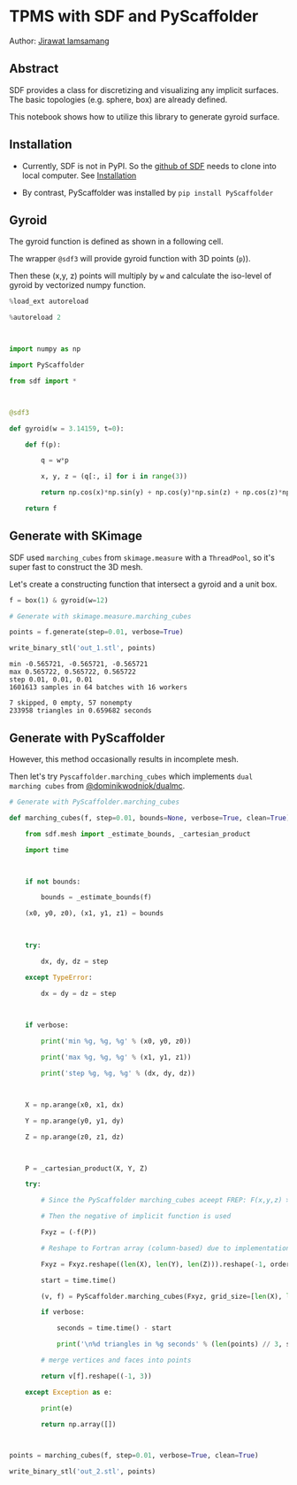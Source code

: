 # TPMS with SDF and PyScaffolder

Author: [Jirawat Iamsamang](https://github.com/nodtem66)  



## Abstract

SDF provides a class for discretizing and visualizing any implicit surfaces. The basic topologies (e.g. sphere, box) are already defined.

This notebook shows how to utilize this library to generate gyroid surface.



## Installation

* Currently, SDF is not in PyPI. So the [github of SDF](https://github.com/fogleman/sdf) needs to clone into local computer. See [Installation](https://github.com/fogleman/sdf#installation)

* By contrast, PyScaffolder was installed by `pip install PyScaffolder`



## Gyroid

The gyroid function is defined as shown in a following cell.  

The wrapper `@sdf3` will provide gyroid function with 3D points (`p`)).

Then these (x,y, z) points will multiply by `w` and calculate the iso-level of gyroid by vectorized numpy function. 


```python
%load_ext autoreload

%autoreload 2



import numpy as np

import PyScaffolder

from sdf import *



@sdf3

def gyroid(w = 3.14159, t=0):

    def f(p):

        q = w*p

        x, y, z = (q[:, i] for i in range(3))

        return np.cos(x)*np.sin(y) + np.cos(y)*np.sin(z) + np.cos(z)*np.sin(x) - t

    return f
```
    
## Generate with SKimage

SDF used `marching_cubes` from `skimage.measure` with a `ThreadPool`, so it's super fast to construct the 3D mesh.

Let's create a constructing function that intersect a gyroid and a unit box.


```python
f = box(1) & gyroid(w=12)
```


```python
# Generate with skimage.measure.marching_cubes

points = f.generate(step=0.01, verbose=True)

write_binary_stl('out_1.stl', points)
```

    min -0.565721, -0.565721, -0.565721
    max 0.565722, 0.565722, 0.565722
    step 0.01, 0.01, 0.01
    1601613 samples in 64 batches with 16 workers
    
    7 skipped, 0 empty, 57 nonempty
    233958 triangles in 0.659682 seconds
    

## Generate with PyScaffolder



However, this method occasionally results in incomplete mesh.  

Then let's try `Pyscaffolder.marching_cubes` which implements `dual marching cubes` from [@dominikwodniok/dualmc](https://github.com/dominikwodniok/dualmc).


```python
# Generate with PyScaffolder.marching_cubes

def marching_cubes(f, step=0.01, bounds=None, verbose=True, clean=True):

    from sdf.mesh import _estimate_bounds, _cartesian_product

    import time



    if not bounds:

        bounds = _estimate_bounds(f)

    (x0, y0, z0), (x1, y1, z1) = bounds

    

    try:

        dx, dy, dz = step

    except TypeError:

        dx = dy = dz = step

    

    if verbose:

        print('min %g, %g, %g' % (x0, y0, z0))

        print('max %g, %g, %g' % (x1, y1, z1))

        print('step %g, %g, %g' % (dx, dy, dz))



    X = np.arange(x0, x1, dx)

    Y = np.arange(y0, y1, dy)

    Z = np.arange(z0, z1, dz)



    P = _cartesian_product(X, Y, Z)

    try:

        # Since the PyScaffolder marching_cubes aceept FREP: F(x,y,z) > 0

        # Then the negative of implicit function is used

        Fxyz = (-f(P))

        # Reshape to Fortran array (column-based) due to implementation of dualmc starting from z axis to x

        Fxyz = Fxyz.reshape((len(X), len(Y), len(Z))).reshape(-1, order='F')

        start = time.time()

        (v, f) = PyScaffolder.marching_cubes(Fxyz, grid_size=[len(X), len(Y), len(Z)], v_min=bounds[0], delta=step, clean=clean)

        if verbose:

            seconds = time.time() - start

            print('\n%d triangles in %g seconds' % (len(points) // 3, seconds))

        # merge vertices and faces into points

        return v[f].reshape((-1, 3))

    except Exception as e:

        print(e)

        return np.array([])



points = marching_cubes(f, step=0.01, verbose=True, clean=True)

write_binary_stl('out_2.stl', points)
```
